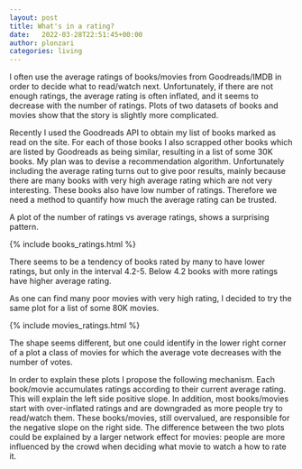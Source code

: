```yaml
---
layout: post
title: What's in a rating?
date:   2022-03-28T22:51:45+00:00
author: plonzari
categories: living
---
```


I often use the average ratings of books/movies from Goodreads/IMDB in order to decide what to read/watch next. 
Unfortunately, if there are not enough ratings, the average rating is often inflated, and it seems to decrease
with the number of ratings. Plots of two datasets of books and movies show that the story is slightly more complicated.

<!--more-->

Recently I used the Goodreads API to obtain my list of books marked as read on the site. For each of those books I 
also scrapped other books which are listed by Goodreads as being similar, resulting in a list of some 30K books. 
My plan was to devise a recommendation 
algorithm. Unfortunately including the average rating turns out to give poor results, mainly because there are 
many books with very high average rating which are not very interesting. These books also have low number of ratings. 
Therefore we need a method to quantify how much the average rating can be trusted.

A plot of the number of ratings vs average ratings, shows a surprising pattern.

{% include books_ratings.html %}

There seems to be a tendency of books rated by many to have lower ratings, but only in the interval 4.2-5. Below 
4.2 books with more ratings have higher average rating. 

As one can find many poor movies with very high rating, I decided to try the same plot for a list of some 80K movies.

{% include movies_ratings.html %}

The shape seems different, but one could identify in the lower right corner of a plot a class of movies for which 
the average vote decreases with the number of votes.

In order to explain these plots I propose the following mechanism. Each book/movie accumulates ratings according
to their current average rating. This will explain the left side positive slope. In addition, most books/movies start with 
over-inflated ratings and are downgraded as more people try to read/watch them. These books/movies, still overvalued,
are responsible for the negative slope on the right side. The difference between the two plots could be explained by a
larger network effect for movies: people are more influenced by the crowd when deciding what movie to watch a how to 
rate it. 